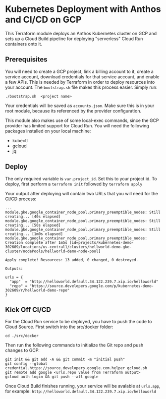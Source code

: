# Kubernetes Deployment with Anthos and CI/CD on GCP
This Terraform module deploys an Anthos Kubernetes cluster on GCP and sets up a Cloud Build pipeline for deploying "serverless" Cloud Run containers onto it.

## Prerequisites
You will need to create a GCP project, link a billing account to it, create a service account, download credentials for that service account, and enable a few APIs. This is needed by Terraform in order to deploy resources into your account. The `bootstrap.sh` file makes this process easier. Simply run:

```
./bootstrap.sh  <project name>
```
Your credentials will be saved as `accounts.json`. Make sure this is in your root module, because its referenced by the provider configuration.

This module also makes use of some local-exec commands, since the GCP provider has limited support for Cloud Run. You will need the following packages installed on your local machine:
* kubectl
* gcloud
* jq


## Deploy
The only required variable is `var.project_id`. Set this to your project id. To deploy, first perform a `terraform init` followed by `terraform apply`

Your output after deploying will contain two URLs that you will need for the CI/CD process:

```
...
module.gke.google_container_node_pool.primary_preemptible_nodes: Still creating... [40s elapsed]
module.gke.google_container_node_pool.primary_preemptible_nodes: Still creating... [50s elapsed]
module.gke.google_container_node_pool.primary_preemptible_nodes: Still creating... [1m0s elapsed]
module.gke.google_container_node_pool.primary_preemptible_nodes: Creation complete after 1m5s [id=projects/kubernetes-demo-302609/locations/us-central1/clusters/hellworld-demo-gke-cluster/nodePools/hellworld-demo-node-pool]

Apply complete! Resources: 13 added, 0 changed, 0 destroyed.

Outputs:

urls = {
  "app"  = "http://helloworld.default.34.122.239.7.xip.io/helloworld"
  "repo" = "https://source.developers.google.com/p/kubernetes-demo-302609/r/hellworld-demo-repo"
}
```

## Kick Off CI/CD
For the Cloud Run service to be deployed, you have to  push the code to Cloud Source. First switch into the src/docker folder:

```
cd ./src/docker
```

Then run the following commands to initialize the Git repo and push changes to GCP:

```
git init && git add -A && git commit -m "initial push"
git config --global credential.https://source.developers.google.com.helper gcloud.sh
git remote add google <urls.repo value from Terraform output>
gcloud auth login && git push --all google
```

Once Cloud Build finishes running, your service will be avalable at `urls.app`, for example: `http://helloworld.default.34.122.239.7.xip.io/helloworld`

